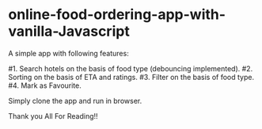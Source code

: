 # online-food-ordering-app-with-vanilla-Javascript

A simple app with following features:

#1. Search hotels on the basis of food type (debouncing implemented).
#2. Sorting on the basis of ETA and ratings.
#3. Filter on the basis of food type.
#4. Mark as Favourite.

Simply clone the app and run in browser.

Thank you All For Reading!!
